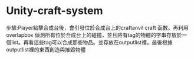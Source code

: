 # Unity-craft-system
步驟:Player點擊合成台後，會引發位於合成台上的craftanvil craft 函數。再利用overlapbox 偵測所有位於合成台上的碰撞，並且將有tag的物體的字串存放於一個list。再看這些tag可以合成那些物品。並存放在outputlist裡。最後根據outputlist裡的東西創造與摧毀物體
